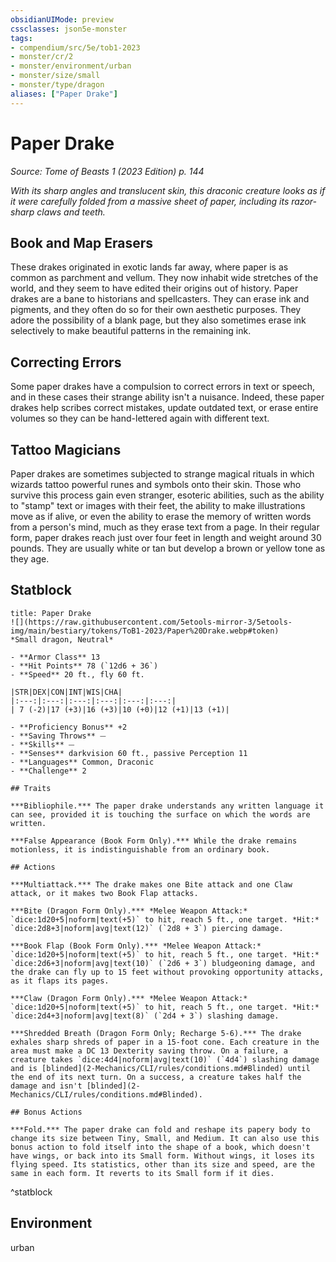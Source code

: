 ```yaml
---
obsidianUIMode: preview
cssclasses: json5e-monster
tags:
- compendium/src/5e/tob1-2023
- monster/cr/2
- monster/environment/urban
- monster/size/small
- monster/type/dragon
aliases: ["Paper Drake"]
---
```

# Paper Drake
*Source: Tome of Beasts 1 (2023 Edition) p. 144*  

*With its sharp angles and translucent skin, this draconic creature looks as if it were carefully folded from a massive sheet of paper, including its razor-sharp claws and teeth.*

## Book and Map Erasers

These drakes originated in exotic lands far away, where paper is as common as parchment and vellum. They now inhabit wide stretches of the world, and they seem to have edited their origins out of history. Paper drakes are a bane to historians and spellcasters. They can erase ink and pigments, and they often do so for their own aesthetic purposes. They adore the possibility of a blank page, but they also sometimes erase ink selectively to make beautiful patterns in the remaining ink.

## Correcting Errors

Some paper drakes have a compulsion to correct errors in text or speech, and in these cases their strange ability isn't a nuisance. Indeed, these paper drakes help scribes correct mistakes, update outdated text, or erase entire volumes so they can be hand-lettered again with different text.

## Tattoo Magicians

Paper drakes are sometimes subjected to strange magical rituals in which wizards tattoo powerful runes and symbols onto their skin. Those who survive this process gain even stranger, esoteric abilities, such as the ability to "stamp" text or images with their feet, the ability to make illustrations move as if alive, or even the ability to erase the memory of written words from a person's mind, much as they erase text from a page. In their regular form, paper drakes reach just over four feet in length and weight around 30 pounds. They are usually white or tan but develop a brown or yellow tone as they age.

## Statblock

```ad-statblock
title: Paper Drake
![](https://raw.githubusercontent.com/5etools-mirror-3/5etools-img/main/bestiary/tokens/ToB1-2023/Paper%20Drake.webp#token)
*Small dragon, Neutral*

- **Armor Class** 13
- **Hit Points** 78 (`12d6 + 36`)
- **Speed** 20 ft., fly 60 ft.

|STR|DEX|CON|INT|WIS|CHA|
|:---:|:---:|:---:|:---:|:---:|:---:|
| 7 (-2)|17 (+3)|16 (+3)|10 (+0)|12 (+1)|13 (+1)|

- **Proficiency Bonus** +2
- **Saving Throws** ⏤
- **Skills** ⏤
- **Senses** darkvision 60 ft., passive Perception 11
- **Languages** Common, Draconic
- **Challenge** 2

## Traits

***Bibliophile.*** The paper drake understands any written language it can see, provided it is touching the surface on which the words are written.

***False Appearance (Book Form Only).*** While the drake remains motionless, it is indistinguishable from an ordinary book.

## Actions

***Multiattack.*** The drake makes one Bite attack and one Claw attack, or it makes two Book Flap attacks.

***Bite (Dragon Form Only).*** *Melee Weapon Attack:* `dice:1d20+5|noform|text(+5)` to hit, reach 5 ft., one target. *Hit:* `dice:2d8+3|noform|avg|text(12)` (`2d8 + 3`) piercing damage.

***Book Flap (Book Form Only).*** *Melee Weapon Attack:* `dice:1d20+5|noform|text(+5)` to hit, reach 5 ft., one target. *Hit:* `dice:2d6+3|noform|avg|text(10)` (`2d6 + 3`) bludgeoning damage, and the drake can fly up to 15 feet without provoking opportunity attacks, as it flaps its pages.

***Claw (Dragon Form Only).*** *Melee Weapon Attack:* `dice:1d20+5|noform|text(+5)` to hit, reach 5 ft., one target. *Hit:* `dice:2d4+3|noform|avg|text(8)` (`2d4 + 3`) slashing damage.

***Shredded Breath (Dragon Form Only; Recharge 5-6).*** The drake exhales sharp shreds of paper in a 15-foot cone. Each creature in the area must make a DC 13 Dexterity saving throw. On a failure, a creature takes `dice:4d4|noform|avg|text(10)` (`4d4`) slashing damage and is [blinded](2-Mechanics/CLI/rules/conditions.md#Blinded) until the end of its next turn. On a success, a creature takes half the damage and isn't [blinded](2-Mechanics/CLI/rules/conditions.md#Blinded).

## Bonus Actions

***Fold.*** The paper drake can fold and reshape its papery body to change its size between Tiny, Small, and Medium. It can also use this bonus action to fold itself into the shape of a book, which doesn't have wings, or back into its Small form. Without wings, it loses its flying speed. Its statistics, other than its size and speed, are the same in each form. It reverts to its Small form if it dies.
```
^statblock

## Environment

urban